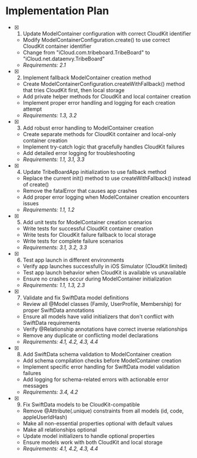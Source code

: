 # Implementation Plan

- [x] 1. Update ModelContainer configuration with correct CloudKit identifier
  - Modify ModelContainerConfiguration.create() to use correct CloudKit container identifier
  - Change from "iCloud.com.tribeboard.TribeBoard" to "iCloud.net.dataenvy.TribeBoard"
  - _Requirements: 2.1_

- [x] 2. Implement fallback ModelContainer creation method
  - Create ModelContainerConfiguration.createWithFallback() method that tries CloudKit first, then local storage
  - Add private helper methods for CloudKit and local container creation
  - Implement proper error handling and logging for each creation attempt
  - _Requirements: 1.3, 3.2_

- [x] 3. Add robust error handling to ModelContainer creation
  - Create separate methods for CloudKit container and local-only container creation
  - Implement try-catch logic that gracefully handles CloudKit failures
  - Add detailed error logging for troubleshooting
  - _Requirements: 1.1, 3.1, 3.3_

- [x] 4. Update TribeBoardApp initialization to use fallback method
  - Replace the current init() method to use createWithFallback() instead of create()
  - Remove the fatalError that causes app crashes
  - Add proper error logging when ModelContainer creation encounters issues
  - _Requirements: 1.1, 1.2_

- [x] 5. Add unit tests for ModelContainer creation scenarios
  - Write tests for successful CloudKit container creation
  - Write tests for CloudKit failure fallback to local storage
  - Write tests for complete failure scenarios
  - _Requirements: 3.1, 3.2, 3.3_

- [x] 6. Test app launch in different environments
  - Verify app launches successfully in iOS Simulator (CloudKit limited)
  - Test app launch behavior when CloudKit is available vs unavailable
  - Ensure no crashes occur during ModelContainer initialization
  - _Requirements: 1.1, 1.3, 2.3_

- [x] 7. Validate and fix SwiftData model definitions
  - Review all @Model classes (Family, UserProfile, Membership) for proper SwiftData annotations
  - Ensure all models have valid initializers that don't conflict with SwiftData requirements
  - Verify @Relationship annotations have correct inverse relationships
  - Remove any duplicate or conflicting model declarations
  - _Requirements: 4.1, 4.2, 4.3, 4.4_

- [x] 8. Add SwiftData schema validation to ModelContainer creation
  - Add schema compilation checks before ModelContainer creation
  - Implement specific error handling for SwiftData model validation failures
  - Add logging for schema-related errors with actionable error messages
  - _Requirements: 3.4, 4.2_

- [x] 9. Fix SwiftData models to be CloudKit-compatible
  - Remove @Attribute(.unique) constraints from all models (id, code, appleUserIdHash)
  - Make all non-essential properties optional with default values
  - Make all relationships optional
  - Update model initializers to handle optional properties
  - Ensure models work with both CloudKit and local storage
  - _Requirements: 4.1, 4.2, 4.3, 4.4_
